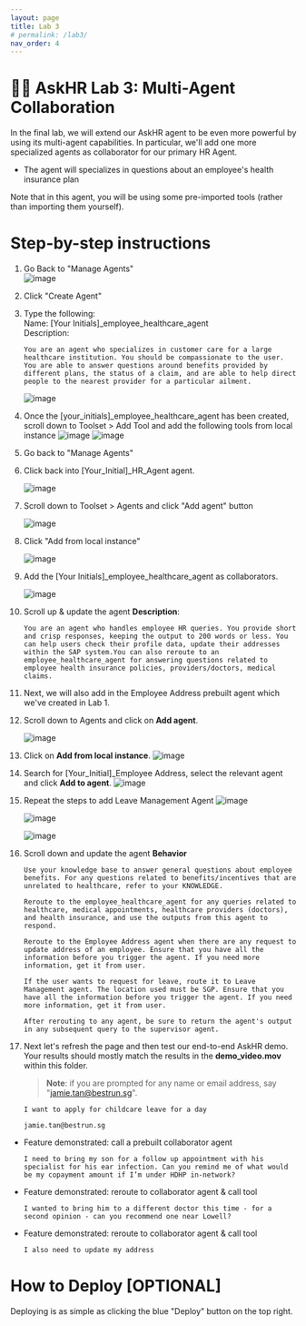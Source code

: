 ```yaml
---
layout: page
title: Lab 3
# permalink: /lab3/
nav_order: 4
---
```

🧑‍💼 AskHR Lab 3: Multi-Agent Collaboration
=================================================================================

In the final lab, we will extend our AskHR agent to be even more powerful by using its multi-agent capabilities. In particular, we'll add one more specialized agents as collaborator for our primary HR Agent.

*   The agent will specializes in questions about an employee's health insurance plan

Note that in this agent, you will be using some pre-imported tools (rather than importing them yourself).

Step-by-step instructions
=========================

1.  Go Back to "Manage Agents"  
    ![image](./imgs/lab-4/hr_c_step7.png)
1.  Click "Create Agent"
1.  Type the following:  
    Name: \[Your Initials\]\_employee\_healthcare\_agent  
    Description:
    ```
    You are an agent who specializes in customer care for a large healthcare institution. You should be compassionate to the user.
    You are able to answer questions around benefits provided by different plans, the status of a claim, and are able to help direct people to the nearest provider for a particular ailment.
    ```
    ![image](./imgs/lab-4/hr_c_step9.png) 
1.  Once the \[your\_initials\]\_employee\_healthcare\_agent has been created, scroll down to Toolset > Add Tool and add the following tools from local instance 
    ![image](./imgs/lab-4/hr_c_step10.png)
    ![image](./imgs/lab-4/hr_c_step10_2.png)
1.  Go back to "Manage Agents"
1.  Click back into \[Your\_Initial\]\_HR\_Agent agent.

    ![image](./imgs/lab-4/hr_c_step11.png)
1.  Scroll down to Toolset > Agents and click "Add agent" button  

    ![image](./imgs/lab-4/hr_c_step13.png)
1.  Click "Add from local instance"  

    ![image](./imgs/lab-4/hr_c_step14.png)
1.  Add the \[Your Initials\]\_employee\_healthcare\_agent as collaborators.

    ![image](./imgs/lab-4/hr_c_step15.png)
1.  Scroll up & update the agent **Description**:
    ```
    You are an agent who handles employee HR queries. You provide short and crisp responses, keeping the output to 200 words or less. You can help users check their profile data, update their addresses within the SAP system.You can also reroute to an employee_healthcare_agent for answering questions related to employee health insurance policies, providers/doctors, medical claims.
    ```
1.  Next, we will also add in the Employee Address prebuilt agent which we've created in Lab 1.
1.  Scroll down to Agents and click on **Add agent**.

    ![image](./imgs/lab-4/hr_c_step_agent.png)

1. Click on **Add from local instance**.
    ![image](./imgs/lab-4/hr_c_step_local.png)

1. Search for \[Your\_Initial\]\_Employee Address, select the relevant agent and click **Add to agent**.
    ![image](./imgs/lab-4/hr_c_step_addagent.png)

1. Repeat the steps to add Leave Management Agent
    ![image](./imgs/lab-4/hr_c_step_addleave1.png)

    ![image](./imgs/lab-4/hr_c_step_addleave2.png)

    ![image](./imgs/lab-4/hr_c_step_addleave3.png)
1. Scroll down and update the agent **Behavior**
    ```
    Use your knowledge base to answer general questions about employee benefits. For any questions related to benefits/incentives that are unrelated to healthcare, refer to your KNOWLEDGE.
    
    Reroute to the employee_healthcare_agent for any queries related to healthcare, medical appointments, healthcare providers (doctors), and health insurance, and use the outputs from this agent to respond.
    
    Reroute to the Employee Address agent when there are any request to update address of an employee. Ensure that you have all the information before you trigger the agent. If you need more information, get it from user.

    If the user wants to request for leave, route it to Leave Management agent. The location used must be SGP. Ensure that you have all the information before you trigger the agent. If you need more information, get it from user.

    After rerouting to any agent, be sure to return the agent's output in any subsequent query to the supervisor agent.
    ```
1.  Next let's refresh the page and then test our end-to-end AskHR demo.
    Your results should mostly match the results in the **demo\_video.mov** within this folder.
    > **Note**: if you are prompted for any name or email address, say "jamie.tan@bestrun.sg".
    ```
    I want to apply for childcare leave for a day
    ```
    ```
    jamie.tan@bestrun.sg
    ```
*   Feature demonstrated: call a prebuilt collaborator agent
    ```
    I need to bring my son for a follow up appointment with his specialist for his ear infection. Can you remind me of what would be my copayment amount if I’m under HDHP in-network?
    ```
*   Feature demonstrated: reroute to collaborator agent & call tool
    ```
    I wanted to bring him to a different doctor this time - for a second opinion - can you recommend one near Lowell?
    ```
*   Feature demonstrated: reroute to collaborator agent & call tool
    ```
    I also need to update my address
    ```

How to Deploy \[OPTIONAL\]
==========================

Deploying is as simple as clicking the blue "Deploy" button on the top right.
